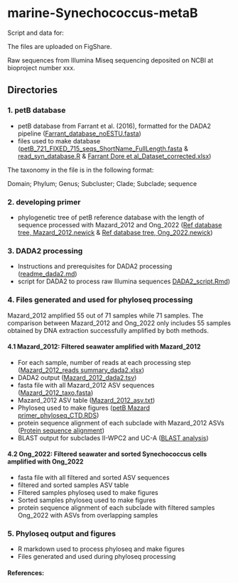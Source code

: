 # marine-Synechococcus-metaB

Script and data for:

The files are uploaded on FigShare.

Raw sequences from Illumina Miseq sequencing deposited on NCBI at bioproject number xxx.

## Directories

### 1. petB database
- petB database from Farrant et al. (2016), formatted for the DADA2 pipeline ([Farrant_database_noESTU.fasta](https://github.com/deniseong/marine-Synechococcus-metaB/blob/main/1_petB%20database/Farrant_database_noESTU.fasta))
- files used to make database ([petB_721_FIXED_715_seqs_ShortName_FullLength.fasta](https://github.com/deniseong/marine-Synechococcus-metaB/blob/main/1_petB%20database/petB_721_FIXED_715_seqs_ShortName_FullLength.fasta) & [read_syn_database.R](https://github.com/deniseong/marine-Synechococcus-metaB/blob/main/1_petB%20database/read_syn_database.R) & [Farrant Dore et al_Dataset_corrected.xlsx](https://github.com/deniseong/marine-Synechococcus-metaB/blob/main/1_petB%20database/Farrant%20Dore%20et%20al_Dataset_corrected.xlsx))

The taxonomy in the file is in the following format:

Domain; Phylum; Genus; Subcluster; Clade; Subclade; sequence

### 2. developing primer
- phylogenetic tree of petB reference database with the length of sequence processed with Mazard_2012 and Ong_2022 ([Ref database tree, Mazard_2012.newick](https://github.com/deniseong/marine-Synechococcus-metaB/blob/main/2_developing%20primer/Ref%20database%20tree%2C%20Mazard_2012.newick) & [Ref database tree, Ong_2022.newick](https://github.com/deniseong/marine-Synechococcus-metaB/blob/main/2_developing%20primer/Ref%20database%20tree%2C%20Ong_2022.newick))

### 3. DADA2 processing
- Instructions and prerequisites for DADA2 processing ([readme_dada2.md](https://github.com/deniseong/marine-Synechococcus-metaB/blob/main/3_DADA2%20processing/readme_dada2.md))
- script for DADA2 to process raw Illumina sequences [DADA2_script.Rmd](https://github.com/deniseong/marine-Synechococcus-metaB/blob/main/3_DADA2%20processing/DADA2_script.Rmd))

### 4. Files generated and used for phyloseq processing
Mazard_2012 amplified 55 out of 71 samples while 71 samples. The comparison between Mazard_2012 and Ong_2022 only includes 55 samples obtained by DNA extraction successfully amplified by both methods.

#### 4.1 Mazard_2012: Filtered seawater amplified with Mazard_2012
- For each sample, number of reads at each processing step ([Mazard_2012_reads summary_dada2.xlsx](https://github.com/deniseong/marine-Synechococcus-metaB/blob/main/4.1_Mazard_2012/Mazard_2012_reads%20summary_dada2.xlsx))
- DADA2 output ([Mazard_2012_dada2.tsv](https://github.com/deniseong/marine-Synechococcus-metaB/blob/main/4.1_Mazard_2012/Mazard_2012_dada2.tsv))
- fasta file with all Mazard_2012 ASV sequences ([Mazard_2012_taxo.fasta](https://github.com/deniseong/marine-Synechococcus-metaB/blob/main/4.1_Mazard_2012/Mazard_2012_taxo.fasta))
- Mazard_2012 ASV table ([Mazard_2012_asv.txt](https://github.com/deniseong/marine-Synechococcus-metaB/blob/main/4.1_Mazard_2012/Mazard_2012_asv.txt))
- Phyloseq used to make figures ([petB Mazard primer_phyloseq_CTD.RDS](https://github.com/deniseong/marine-Synechococcus-metaB/blob/main/4.1_Mazard_2012/petB%20Mazard%20primer_phyloseq_CTD.RDS))
- protein sequence alignment of each subclade with Mazard_2012 ASVs ([Protein sequence alignment](https://github.com/deniseong/marine-Synechococcus-metaB/tree/main/4.1_Mazard_2012/Protein%20sequence%20alignment))
- BLAST output for subclades II-WPC2 and UC-A ([BLAST analysis](https://github.com/deniseong/marine-Synechococcus-metaB/tree/main/4.1_Mazard_2012/BLAST%20analysis))

#### 4.2 Ong_2022: Filtered seawater and sorted Synechococcus cells amplified with Ong_2022
- fasta file with all filtered and sorted ASV sequences
- filtered and sorted samples ASV table
- Filtered samples phyloseq used to make figures
- Sorted samples phyloseq used to make figures
- protein sequence alignment of each subclade with filtered samples Ong_2022 with ASVs from overlapping samples

### 5. Phyloseq output and figures
- R markdown used to process phyloseq and make figures
- Files generated and used during phyloseq processing

#### References:
